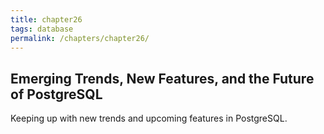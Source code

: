 ```yaml
---
title: chapter26
tags: database
permalink: /chapters/chapter26/
---
```

## Emerging Trends, New Features, and the Future of PostgreSQL

Keeping up with new trends and upcoming features in PostgreSQL.
